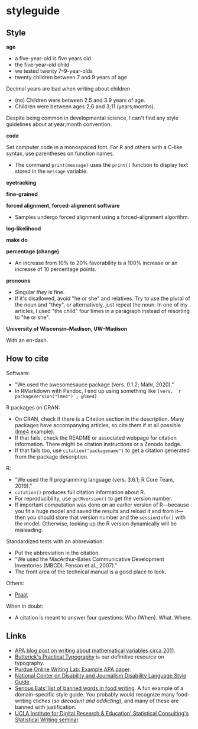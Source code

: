 # styleguide

## Style

**age**

* a five-year-old is five years old
* the five-year-old child
* we tested twenty 7–9-year-olds
* twenty children between 7 and 9 years of age

Decimal years are bad when writing about children.

* (no) Children were between 2.5 and 3.9 years of age.
* Children were between ages 2;6 and 3;11 (years;months).

Despite being common in developmental science, I can't find any style guidelines about at year;month convention.

**code**

Set computer code in a monospaced font. For R and others with a C-like syntax, use parentheses on function names.

* The command `print(message)` uses the `print()` function to display text stored in the `message` variable.

**eyetracking**

**fine-grained**

**forced alignment, forced-alignment software**

* Samples undergo forced alignment using a forced-alignment algorithm.

**log-likelihood**

**make do**

**percentage (change)**

* An increase from 10% to 20% favorability is a 100% increase or an increase of 10 percentage points.

**pronouns**

* Singular *they* is fine. 
* If it's disallowed, avoid "he or she" and relatives. Try to use the plural of the noun and "they", or alternatively, just repeat the noun. In one of my articles, I used "the child" four times in a paragraph instead of resorting to "he or she".

**University of Wisconsin–Madison, UW–Madison**

With an en-dash.

## How to cite

Software:

* "We used the awesomesauce package (vers. 0.1.2; Mahr, 2020)."
* In RMarkdown with Pandoc, I end up using something like ``[vers. `r packageVersion("lme4")`; @lme4]``

R packages on CRAN: 

* On CRAN, check if there is a Citation section in the description. Many packages have accompanying articles, so cite them if at all possible ([lme4](https://cran.r-project.org/web/packages/lme4/citation.html) example). 
* If that fails, check the README or associated webpage for citation information. There might be citation instructions or a Zenodo badge. 
* If that fails too, use `citation("packagename")` to get a citation generated from the package description.

R:

* "We used the R programming language (vers. 3.6.1; R Core Team, 2019)."
* `citation()` produces full citation information about R.
* For reproducibility, use `getRversion()` to get the version number.
* If important computation was done on an earlier version of R—because you fit a huge model and saved the results and reload it and from it—then you should store that version number and the `sessionInfo()` with the model. Otherwise, looking up the R version dynamically will be misleading.

Standardized tests with an abbreviation:

* Put the abbreviation in the citation. 
* "We used the MacArthur-Bates Communicative Development Inventories (MBCDI; Fenson et al., 2007)."
* The front area of the technical manual is a good place to look.

Others:

* [Praat](http://www.fon.hum.uva.nl/paul/praat.html)

When in doubt:

* A citation is meant to answer four questions: Who (When). What. Where.


## Links

* [APA blog post on writing about mathematical variables circa 2011](https://blog.apastyle.org/apastyle/2011/08/the-grammar-of-mathematics-writing-about-variables.html).
* [Butterick's Practical Typography](https://practicaltypography.com/) is our definitive resource on typography.
* [Purdue Online Writing Lab: Example APA paper](https://owl.purdue.edu/owl/subject_specific_writing/writing_in_the_social_sciences/writing_in_psychology_experimental_report_writing/apa_sample_paper_experimental_psychology.html).
* [National Center on Disability and Journalism Disability Language Style Guide](https://ncdj.org/style-guide/).
* [Serious Eats' list of banned words in food writing](https://www.seriouseats.com/2019/08/our-updated-list-of-banned-words.html). A fun example of a domain-specific style guide. You probably would recognize many food-writing cliches (*so decadent and addicting*), and many of these are banned with justification.
* [UCLA Institute for Digital Research & Education' Statistical Consulting's Statistical Writing seminar](https://stats.idre.ucla.edu/other/mult-pkg/seminars/statistical-writing/).
